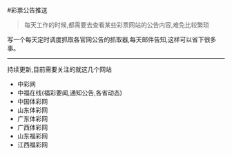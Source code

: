 #彩票公告推送

> 每天工作的时候,都需要去查看某些彩票网站的公告内容,难免比较繁琐

写一个每天定时调度抓取各官网公告的抓取器,每天邮件告知,这样可以省下很多事。

-----

持续更新,目前需要关注的就这几个网站

- 中彩网
- 中福在线(福彩要闻,通知公告,各省动态)
- 中国体彩网
- 山东体彩网
- 广东体彩网
- 广西体彩网
- 山东福彩网
- 江西福彩网